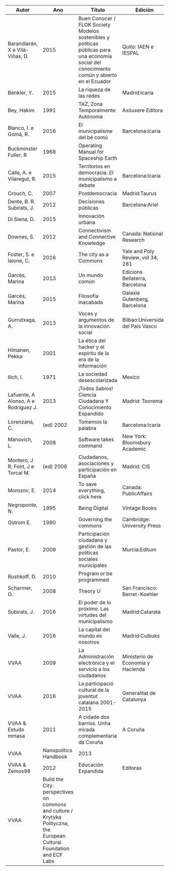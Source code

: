 | Autor | Ano | Título | Edición | URL |
| ----- | --- | ------ | ------- | --- |
| Barandiarán, X e Vilá-Viñas, D.|2015|Buen Conocer / FLOK Society Modelos sostenibles y políticas públicas para una economía social del conocimiento común y abierto en el Ecuador|Quito: IAEN e IESPAL| 
| Benkler, Y.|2015|La riqueza de las redes|Madrid:Icaria|http://www.icariaeditorial.com/pdf_libros/la%20riqueza%20de%20las%20redes.pdf|
| Bey, Hakim |1991| TAZ, Zona Temporalmente Autónoma | Axóuxere Editora | http://arquivo.axouxerestream.com/wp-content/uploads/2014/01/TAZ_Hakim-Bey_Axouxere.pdf
| Blanco, I. e Gomá, R.|2016|El municipalisme del bé comú|Barcelona:Icaria|
| Buckminster Fuller, R | 1968 | Operating Manual for Spaceship Earth | | http://designsciencelab.com/resources/OperatingManual_BF.pdf
| Calle, A. e Vilaregut, R.|2015|Territorios en democracia. El municipalismo a debate|Barcelona:Icaria|
| Crouch, C.|2007|Postdemocracia|Madrid:Taurus|
| Dente, B. R. Subirats, J.|2012|Decisiones públicas|Barcelona:Ariel|
| Di Siena, D. |2015| Innovación urbana| |http://urbanohumano.org/sendy/l/XM15ckumESJ2CsIP2laTRw/K3L5Uh3T0Wryr6XhEzPjUQ/HoytlNDTrOLUwKc7a2g892tg|
| Downes, S. | 2012 | Connectivism and Connective Knowledge | Canada: National Research | http://www.downes.ca/files/books/Connective_Knowledge-19May2012.pdf |
| Foster, S. e Iaione, C. |2016|The city as a Commons|Yale and Poly Review, vol 34, 281|http://papers.ssrn.com/sol3/papers.cfm?abstract_id=2653084|
| Garcés, Marina | 2013 | Un mundo común | Edicions Bellaterra, Barcelona |
| Garcés, Marina | 2015 | Filosofía inacabada | Galaxia Gutenberg, Barcelona |
| Gurrutxaga, A. |2013|Voces y argumentos de la innovación social|Bilbao:Universidad del País Vasco|
| Himanen, Pekka |2001| La ética del hacker y el espíritu de la era de la información | |http://eprints.rclis.org/12851/1/pekka.pdf|
| Ilich, I. | 1971 | La sociedad desescolarizada | Mexico | http://www.ivanillich.org.mx/desescolar.pdf |
| Lafuente, A  Alonso, A e Rodriguez J. |2013| ¡Todos Sabios!  Ciencia Ciudadana Y Conocimiento Expandido|Madrid: Teorema|
| Lorenzana, C. |(ed) 2002|  Tomemos la palabra |Barcelona:Icaria|
| Manovich, L. | 2008 | Software takes command | New York: Bloomsbury Academic | http://softwarestudies.com/softbook/manovich_softbook_11_20_2008.pdf |
| Montero, J R; Font, J e Torcal M.| (ed) 2006| Ciudadanos, asociaciones y participación en España | Madrid: CIS|
| Morozov, E. | 2014 | To save everything, click here | Canada: PublicAffairs |
| Negroponte, N. | 1995 | Being Digital | Vintage Books|
| Ostrom E. | 1990 | Governing the commons | Cambridge: University Press | |
| Pastor, E. |2009| Participación ciudadana y gestión de las políticas sociales municipales|Murcia:Editum|
| Rushkoff, D. | 2010 | Program or be programmed | | http://www.rushkoff.com/wp-content/uploads/2015/12/Rushkoff-Study-Guide.pdf |
| Scharmer, O. | 2008 | Theory U | San Francisco: Berret-Koehler |
| Subirats, J. |2016| El poder de lo próximo.  Las virtudes del municipalismo|  Madrid:Catarata |
| Valle, J. |2016| La capital del mundo es nosotros|  Madrid:Culbuks |
| VVAA | 2009 | La Administración electrónica y el servicio a los ciudadanos | Ministerio de Economía y Hacienda|
| VVAA | 2016 | La participació cultural de la joventut catalana 2001-2015 | Generalitat de Catalunya | http://interaccio.diba.cat/sites/interaccio.diba.cat/files/participacioculturaljoves.pdf|
| VVAA & Estudo mmasa |2011| A cidade dos barrios. Unha mirada complementaria da Coruña | A Coruña | 
| VVAA | Nanopolitics Handbook | 2013 | | http://www.minorcompositions.info/wp-content/uploads/2013/09/nanopolitics-web.pdf |
| VVAA & Zemos98 | 2012 | Educación Expandida | Editoras | http://publicaciones.zemos98.org/educacion-expandida-el-libro |
| VVAA | Build the City: perspectives on commons and culture / Krytyka Polityczna, the European Cultural Foundation and ECF Labs | | | http://www.culturalfoundation.eu/library/build-the-city-book
